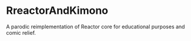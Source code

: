 # RreactorAndKimono
A parodic reimplementation of Reactor core for educational purposes and comic relief. 
